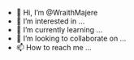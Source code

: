 - 👋 Hi, I’m @WraithMajere
- 👀 I’m interested in ...
- 🌱 I’m currently learning ...
- 💞️ I’m looking to collaborate on ...
- 📫 How to reach me ...

<!---
WraithMajere/WraithMajere is a ✨ special ✨ repository because its `README.md` (this file) appears on your GitHub profile.
You can click the Preview link to take a look at your changes.
--->
